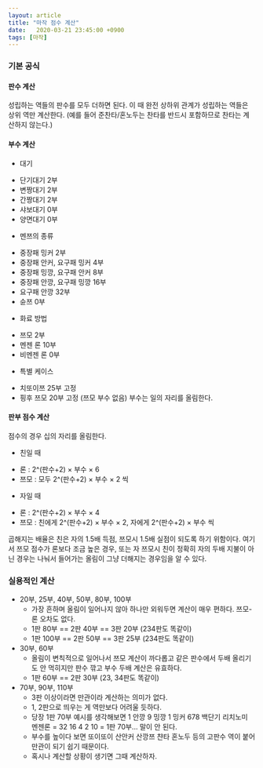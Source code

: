 ```yaml
---
layout: article
title: "마작 점수 계산"
date:   2020-03-21 23:45:00 +0900
tags: [마작]
---
```


### 기본 공식
#### 판수 계산
성립하는 역들의 판수를 모두 더하면 된다. 이 때 완전 상하위 관계가 성립하는 역들은 상위 역만 계산한다. (예를 들어 준찬타/혼노두는 찬타를 반드시 포함하므로 찬타는 계산하지 않는다.)
#### 부수 계산
 + 대기
  - 단기대기 2부
  - 변짱대기 2부
  - 간짱대기 2부
  - 샤보대기 0부
  - 양면대기 0부
 + 멘쯔의 종류
  - 중장패 밍커 2부
  - 중장패 안커, 요구패 밍커 4부
  - 중장패 밍깡, 요구패 안커 8부
  - 중장패 안깡, 요구패 밍깡 16부
  - 요구패 안깡 32부
  - 슌쯔 0부
 + 화료 방법
  - 쯔모 2부
  - 멘젠 론 10부
  - 비멘젠 론 0부
 + 특별 케이스
  - 치또이쯔 25부 고정
  - 핑후 쯔모 20부 고정 (쯔모 부수 없음)
 부수는 일의 자리를 올림한다.
#### 판부 점수 계산
점수의 경우 십의 자리를 올림한다.
 + 친일 때
  - 론 : 2^(판수+2) × 부수 × 6
  - 쯔모 : 모두 2^(판수+2) × 부수 × 2 씩
 + 자일 때
  - 론 : 2^(판수+2) × 부수 × 4
  - 쯔모 : 친에게 2^(판수+2) × 부수 × 2, 자에게 2^(판수+2) × 부수 씩

곱해지는 배율은 친은 자의 1.5배 득점, 쯔모시 1.5배 실점이 되도록 하기 위함이다.
여기서 쯔모 점수가 론보다 조금 높은 경우, 또는 자 쯔모시 친이 정확히 자의 두배 지불이 아닌 경우는 나눠서 들어가는 올림이 그냥 더해지는 경우임을 알 수 있다.

### 실용적인 계산
 + 20부, 25부, 40부, 50부, 80부, 100부
   - 가장 흔하며 올림이 일어나지 않아 하나만 외워두면 계산이 매우 편하다. 쯔모-론 오차도 없다.
   - 1판 80부 == 2판 40부 == 3판 20부 (234판도 똑같이)
   - 1판 100부 == 2판 50부 == 3판 25부 (234판도 똑같이)
 + 30부, 60부
   - 올림이 변칙적으로 일어나서 쯔모 계산이 까다롭고 같은 판수에서 두배 올리기도 안 먹히지만 판수 깎고 부수 두배 계산은 유효하다.
   - 1판 60부 == 2판 30부 (23, 34판도 똑같이)
 + 70부, 90부, 110부
   - 3판 이상이라면 만관이라 계산하는 의미가 없다.
   - 1, 2판으로 띄우는 게 역만보다 어려울 듯하다.
   - 당장 1판 70부 예시를 생각해보면 1 안깡 9 밍깡 1 밍커 678 백단기 리치노미 멘젠론 = 32 16 4 2 10 = 1판 70부... 말이 안 된다.
   - 부수를 높이다 보면 또이또이 산안커 산깡쯔 챤타 혼노두 등의 고판수 역이 붙어 만관이 되기 쉽기 때문이다.
   - 혹시나 계산할 상황이 생기면 그때 계산하자.
